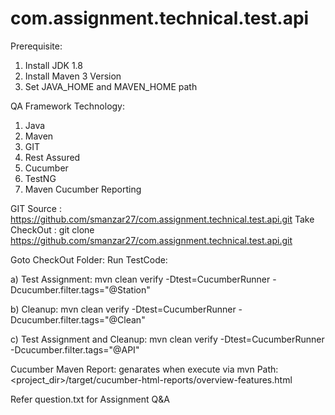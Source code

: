 # com.assignment.technical.test.api

Prerequisite:
1. Install JDK 1.8
2. Install Maven 3 Version
3. Set JAVA_HOME and MAVEN_HOME path

QA Framework Technology:
1. Java
2. Maven
3. GIT
5. Rest Assured
6. Cucumber
7. TestNG
8. Maven Cucumber Reporting


GIT Source		: 	https://github.com/smanzar27/com.assignment.technical.test.api.git
Take CheckOut	: 	git clone https://github.com/smanzar27/com.assignment.technical.test.api.git


Goto CheckOut Folder:
Run TestCode:			

a) Test Assignment: 
mvn clean verify -Dtest=CucumberRunner  -Dcucumber.filter.tags="@Station"

b) Cleanup:
mvn clean verify -Dtest=CucumberRunner  -Dcucumber.filter.tags="@Clean"

c) Test Assignment and Cleanup:
mvn clean verify -Dtest=CucumberRunner  -Dcucumber.filter.tags="@API"


Cucumber Maven Report: genarates when execute via mvn
Path: <project_dir>/target/cucumber-html-reports/overview-features.html


Refer question.txt for Assignment Q&A
 


